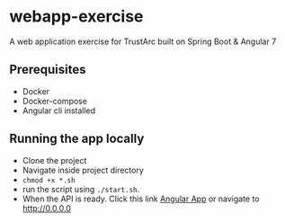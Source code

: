# webapp-exercise
A web application exercise for TrustArc built on Spring Boot & Angular 7

## Prerequisites
* Docker
* Docker-compose
* Angular cli installed

## Running the app locally
- Clone the project
- Navigate inside project directory
- `chmod +x *.sh`
- run the script using `./start.sh`.
- When the API is ready. Click this link [Angular App](http://0.0.0.0) or navigate to http://0.0.0.0
